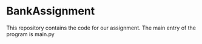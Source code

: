 # BankAssignment
This repository contains the code for our assignment. The main entry of the program is main.py
